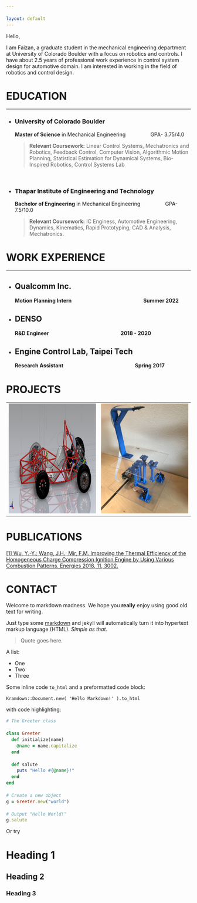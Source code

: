 ```yaml
---

layout: default
---
```


Hello,

I am Faizan, a graduate student in the mechanical engineering department at University of Colorado Boulder with a focus on robotics and controls.
I have about 2.5 years of professional work experience in control system design for automotive domain.
I am interested in working in the field of robotics and control design.




# EDUCATION

___

- ### **University of Colorado Boulder**

    **Master of Science** in Mechanical Engineering    &emsp;    &emsp;&emsp;&emsp;                                  GPA- 3.75/4.0
    
    > __Relevant Coursework:__ Linear Control Systems, Mechatronics and Robotics, Feedback Control, Computer Vision, Algorithmic Motion Planning, Statistical  Estimation for Dynamical Systems, Bio-Inspired Robotics, Control Systems Lab

<br>

- ### **Thapar Institute of Engineering and Technology**

   **Bachelor of Engineering** in Mechanical Engineering    &emsp;    &emsp;&emsp;&emsp;                             GPA- 7.5/10.0
   
   > __Relevant Coursework:__ IC Enginess, Automotive Engineering, Dynamics, Kinematics, Rapid Prototyping, CAD & Analysis, Mechatronics.



# WORK EXPERIENCE

___

- ## Qualcomm Inc.

     **Motion Planning Intern** &emsp;    &emsp;&emsp;&emsp;  &emsp;   &emsp;    &emsp;&emsp;&emsp;    &emsp;&emsp;&emsp; **Summer 2022**
 
- ## DENSO

     **R&D Engineer**  &emsp;    &emsp;&emsp;&emsp;  &emsp;   &emsp;    &emsp;&emsp;&emsp;    &emsp;&emsp;&emsp; **2018 - 2020**

- ## Engine Control Lab, Taipei Tech

     **Research Assistant**  &emsp;    &emsp;&emsp;&emsp;  &emsp;  &emsp;    &emsp;&emsp;&emsp;     &emsp;&emsp;&emsp; **Spring 2017**





# PROJECTS

|||
|:-:|:-:|
|<a href="https://pagedart.com"> <img src="/Images/fsae.png" alt="MarineGEO circle logo" style="height: 300px; width:300px;"/> </a>|<a href="./Portfolio/Ball_balancer.md"><img src="./Images/ballbalancer.png" alt="MarineGEO circle logo" style="height: 300px; width:300px;"/></a>|



# PUBLICATIONS

[[1] Wu, Y.-Y.; Wang, J.H.; Mir, F.M. Improving the Thermal Efficiency of the Homogeneous Charge Compression Ignition Engine by Using Various Combustion Patterns. Energies 2018, 11, 3002.](https://doi.org/10.3390/en11113002)

# CONTACT


Welcome to markdown madness. We hope you **really** enjoy using good old text for writing.

Just type some [markdown](http://en.wikipedia.org/wiki/Markdown)
and jekyll will automatically turn it into hypertext markup language (HTML). *Simple as that.*

> Quote goes here.

A list:

- One
- Two
- Three

Some inline code `to_html` and a preformatted code block:

```
Kramdown::Document.new( 'Hello Markdown!' ).to_html
```

with code highlighting:

``` ruby
# The Greeter class

class Greeter
  def initialize(name)
    @name = name.capitalize
  end

  def salute
    puts "Hello #{@name}!"
  end
end

# Create a new object
g = Greeter.new("world")

# Output "Hello World!"
g.salute
```

Or try

# Heading 1

## Heading 2

### Heading 3

